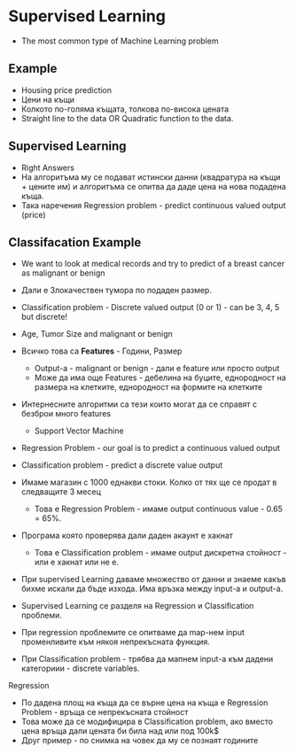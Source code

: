 # Supervised Learning
- The most common type of Machine Learning problem

## Example
- Housing price prediction
- Цени на къщи
- Колкото по-голяма къщата, толкова по-висока цената
- Straight line to the data OR Quadratic function to the data.

## Supervised Learning
- Right Answers
- На алгоритъма му се подават истински данни (квадратура на къщи + цените им) и алгоритъма се опитва да даде цена на нова подадена къща.
- Така наречения Regression problem - predict continuous valued output (price)

## Classifacation Example
- We want to look at medical records and try to predict of a breast cancer as malignant or benign 
- Дали е Злокачествен тумора по подаден размер.
- Classification problem - Discrete valued output (0 or 1) - can be 3, 4, 5 but discrete!

- Age, Tumor Size and malignant or benign

- Всичко това са **Features** - Години, Размер
    - Output-a - malignant or benign - дали е feature или просто output
    - Може да има още Features - дебелина на буците, еднородност на размера на клетките, еднородност на формите на клетките

- Интернесните алгоритми са тези които могат да се справят с безброи много features
    - Support Vector Machine
    
- Regression Problem - our goal is to predict a continuous valued output
- Classification problem - predict a discrete value output

- Имаме магазин с 1000 еднакви стоки. Колко от тях ще се продат в следващите 3 месец 
    - Това е Regression Problem - имаме output continuous value - 0.65 = 65%.
- Програма която проверява дали даден акаунт е хакнат
    - Това е Classification problem - имаме output дискретна стойност - или е хакнат или не е.

- При supervised Learning даваме множество от данни и знаеме какъв бихме искали да бъде изхода. Има връзка между input-а и output-а.
- Supervised Learning се разделя на Regression и Classification проблеми.
- При regression проблемите се опитваме да map-нем input променливите към някоя непрекъсната функция.
- При Classification problem - трябва да мапнем input-а към дадени категориии - discrete variables.

Regression
- По дадена площ на къща да се върне цена на къща е Regression Problem - връща се непрекъсната стойност
- Това може да се модифицира в Classification problem, ако вместо цена връща дали цената би била над или под 100k$ 
- Друг пример - по снимка на човек да му се познаят годините
